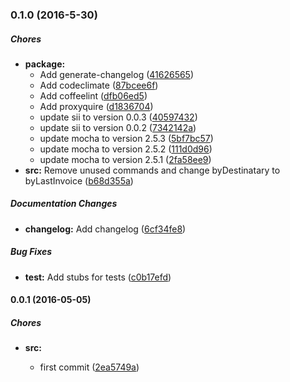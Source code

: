 ### 0.1.0 (2016-5-30)

##### Chores

* **package:**
  * Add generate-changelog ([41626565](https://github.com/lgaticaq/hubot-sii/commit/41626565a92c0297c8c956d57797424c831f37cc))
  * Add codeclimate ([87bcee6f](https://github.com/lgaticaq/hubot-sii/commit/87bcee6f70c2c56046666c0cf33040849741deb6))
  * Add coffeelint ([dfb06ed5](https://github.com/lgaticaq/hubot-sii/commit/dfb06ed5b0f0f71cc990e7b0ddaca28ce6d7f640))
  * Add proxyquire ([d1836704](https://github.com/lgaticaq/hubot-sii/commit/d1836704446d6d69a5890db6b5fafe7825087e9e))
  * update sii to version 0.0.3 ([40597432](https://github.com/lgaticaq/hubot-sii/commit/405974329a90d17ea1ca573c589f56a1c8a7e40d))
  * update sii to version 0.0.2 ([7342142a](https://github.com/lgaticaq/hubot-sii/commit/7342142a67c42abb5e9b0540540e0a29cd31003d))
  * update mocha to version 2.5.3 ([5bf7bc57](https://github.com/lgaticaq/hubot-sii/commit/5bf7bc571595fac678fc55eb55e154c7463f63f8))
  * update mocha to version 2.5.2 ([111d0d96](https://github.com/lgaticaq/hubot-sii/commit/111d0d96ea0c99e32dc5e5826dbed21b876c6c53))
  * update mocha to version 2.5.1 ([2fa58ee9](https://github.com/lgaticaq/hubot-sii/commit/2fa58ee9e978e13b7574c03f282c7885a58d8ba9))
* **src:** Remove unused commands and change byDestinatary to byLastInvoice ([b68d355a](https://github.com/lgaticaq/hubot-sii/commit/b68d355ac6ec172c989fad95ed0dd58e51d67911))

##### Documentation Changes

* **changelog:** Add changelog ([6cf34fe8](https://github.com/lgaticaq/hubot-sii/commit/6cf34fe8e77ca4549a0e767977bed19ad5b3af34))

##### Bug Fixes

* **test:** Add stubs for tests ([c0b17efd](https://github.com/lgaticaq/hubot-sii/commit/c0b17efd02cca551511eae85680c30a7f1034abf))

#### 0.0.1 (2016-05-05)

##### Chores

* **src:**

  * first commit ([2ea5749a](https://github.com/lgaticaq/sii/commit/2ea5749a0f9331f3c1ca9f44d916b1c1e58be7d5))
